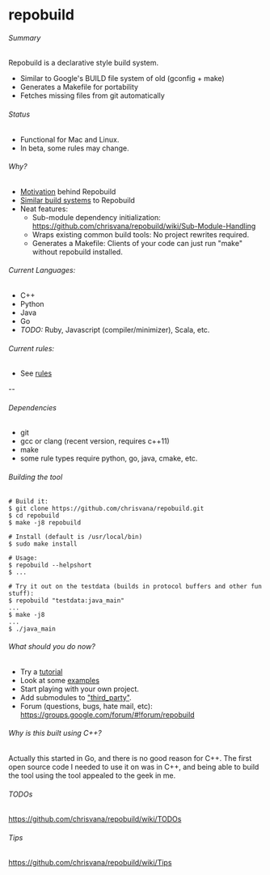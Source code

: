 repobuild
==========

###### Summary
Repobuild is a declarative style build system.
- Similar to Google's BUILD file system of old (gconfig + make)
- Generates a Makefile for portability
- Fetches missing files from git automatically

###### Status
- Functional for Mac and Linux.
- In beta, some rules may change.

###### Why?
- [Motivation](https://github.com/chrisvana/repobuild/wiki/Motivation) behind Repobuild
- [Similar build systems](https://github.com/chrisvana/repobuild/wiki/Similar-Build-Systems) to Repobuild
- Neat features:
  - Sub-module dependency initialization: https://github.com/chrisvana/repobuild/wiki/Sub-Module-Handling
  - Wraps existing common build tools: No project rewrites required.
  - Generates a Makefile: Clients of your code can just run "make" without repobuild installed.

###### Current Languages:
- C++
- Python
- Java
- Go
- _TODO:_ Ruby, Javascript (compiler/minimizer), Scala, etc.

###### Current rules:
- See [rules](https://github.com/chrisvana/repobuild/wiki/Rules)

--
###### Dependencies
- git
- gcc or clang (recent version, requires c++11)
- make
- some rule types require python, go, java, cmake, etc.

###### Building the tool
```
# Build it:
$ git clone https://github.com/chrisvana/repobuild.git
$ cd repobuild
$ make -j8 repobuild

# Install (default is /usr/local/bin)
$ sudo make install

# Usage:
$ repobuild --helpshort
$ ...

# Try it out on the testdata (builds in protocol buffers and other fun stuff):
$ repobuild "testdata:java_main"
...
$ make -j8
...
$ ./java_main

```

###### What should you do now?
- Try a [tutorial](https://github.com/chrisvana/repobuild/wiki/Repobuild-Cpp-Tutorial)
- Look at some [examples](https://github.com/chrisvana/repobuild/wiki/Examples)
- Start playing with your own project.
- Add submodules to ["third_party"](https://github.com/chrisvana/third_party).
- Forum (questions, bugs, hate mail, etc): https://groups.google.com/forum/#!forum/repobuild

###### Why is this built using C++?<br/>
Actually this started in Go, and there is no good reason for C++. The first open source code I needed to use it on was in C++, and being able to build the tool using the tool appealed to the geek in me.

###### TODOs
https://github.com/chrisvana/repobuild/wiki/TODOs

###### Tips
https://github.com/chrisvana/repobuild/wiki/Tips
